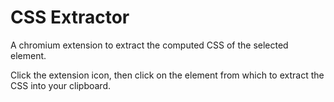 # CSS Extractor

A chromium extension to extract the computed CSS of the selected element.

Click the extension icon, then click on the element from which to extract the CSS into your clipboard.
